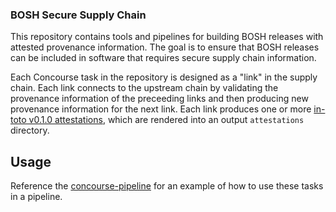 ### BOSH Secure Supply Chain

This repository contains tools and pipelines for building BOSH releases with attested provenance information. The goal is to ensure that BOSH releases can be included in software that requires secure supply chain information.

Each Concourse task in the repository is designed as a "link" in the supply chain. Each link connects to the upstream chain by validating the provenance information of the preceeding links and then producing new provenance information for the next link. Each link produces one or more [in-toto v0.1.0 attestations](https://in-toto.io/Statement/v0.1), which are rendered into an output `attestations` directory.

## Usage
Reference the [concourse-pipeline](./concourse/pipeline.yml) for an example of how to use these tasks in a pipeline.